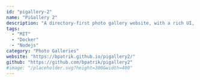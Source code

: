 ```yaml
---
id: "pigallery-2"
name: "PiGallery 2"
description: "A directory-first photo gallery website, with a rich UI, optimised for running on low resource servers."
tags:
  - "MIT"
  - "Docker"
  - "Nodejs"
category: "Photo Galleries"
website: "https://bpatrik.github.io/pigallery2/"
github: "https://github.com/bpatrik/pigallery2"
#image: "/placeholder.svg?height=300&width=400"
---
```


